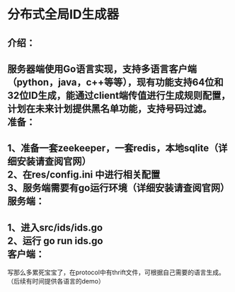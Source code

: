 分布式全局ID生成器<br>
====
介绍：<br>
----
服务器端使用Go语言实现，支持多语言客户端（python，java，c++等等），现有功能支持64位和32位ID生成，能通过client端传值进行生成规则配置，计划在未来计划提供黑名单功能，支持号码过滤。<br>
准备：<br>
----
1、准备一套zeekeeper，一套redis，本地sqlite（详细安装请查阅官网）<br>
2、在res/config.ini 中进行相关配置<br>
3、服务端需要有go运行环境（详细安装请查阅官网）<br>
服务端：<br>
----
1、进入src/ids/ids.go <br>
2、运行 go run ids.go <br>
客户端：<br>
----
写那么多累死宝宝了，在protocol中有thrift文件，可根据自己需要的语言生成。（后续有时间提供各语言的demo）
